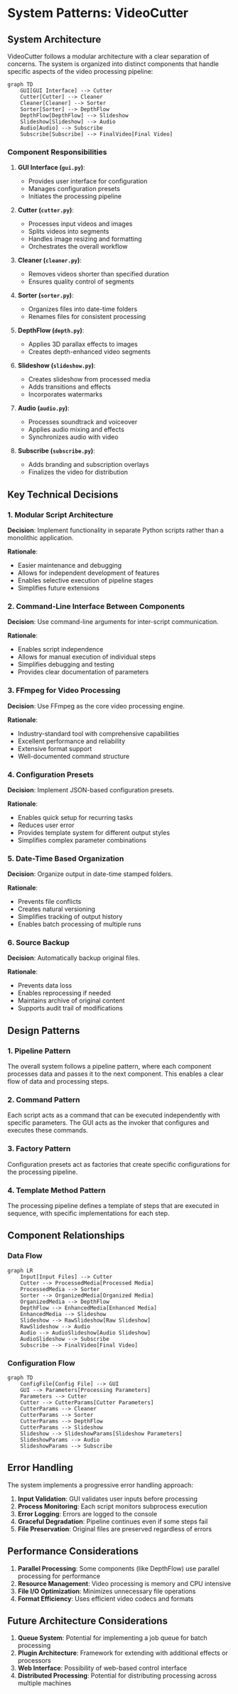 # System Patterns: VideoCutter

## System Architecture

VideoCutter follows a modular architecture with a clear separation of concerns. The system is organized into distinct components that handle specific aspects of the video processing pipeline:

```mermaid
graph TD
    GUI[GUI Interface] --> Cutter
    Cutter[Cutter] --> Cleaner
    Cleaner[Cleaner] --> Sorter
    Sorter[Sorter] --> DepthFlow
    DepthFlow[DepthFlow] --> Slideshow
    Slideshow[Slideshow] --> Audio
    Audio[Audio] --> Subscribe
    Subscribe[Subscribe] --> FinalVideo[Final Video]
```

### Component Responsibilities

1. **GUI Interface (`gui.py`)**: 
   - Provides user interface for configuration
   - Manages configuration presets
   - Initiates the processing pipeline

2. **Cutter (`cutter.py`)**: 
   - Processes input videos and images
   - Splits videos into segments
   - Handles image resizing and formatting
   - Orchestrates the overall workflow

3. **Cleaner (`cleaner.py`)**: 
   - Removes videos shorter than specified duration
   - Ensures quality control of segments

4. **Sorter (`sorter.py`)**: 
   - Organizes files into date-time folders
   - Renames files for consistent processing

5. **DepthFlow (`depth.py`)**: 
   - Applies 3D parallax effects to images
   - Creates depth-enhanced video segments

6. **Slideshow (`slideshow.py`)**: 
   - Creates slideshow from processed media
   - Adds transitions and effects
   - Incorporates watermarks

7. **Audio (`audio.py`)**: 
   - Processes soundtrack and voiceover
   - Applies audio mixing and effects
   - Synchronizes audio with video

8. **Subscribe (`subscribe.py`)**: 
   - Adds branding and subscription overlays
   - Finalizes the video for distribution

## Key Technical Decisions

### 1. Modular Script Architecture

**Decision**: Implement functionality in separate Python scripts rather than a monolithic application.

**Rationale**:
- Easier maintenance and debugging
- Allows for independent development of features
- Enables selective execution of pipeline stages
- Simplifies future extensions

### 2. Command-Line Interface Between Components

**Decision**: Use command-line arguments for inter-script communication.

**Rationale**:
- Enables script independence
- Allows for manual execution of individual steps
- Simplifies debugging and testing
- Provides clear documentation of parameters

### 3. FFmpeg for Video Processing

**Decision**: Use FFmpeg as the core video processing engine.

**Rationale**:
- Industry-standard tool with comprehensive capabilities
- Excellent performance and reliability
- Extensive format support
- Well-documented command structure

### 4. Configuration Presets

**Decision**: Implement JSON-based configuration presets.

**Rationale**:
- Enables quick setup for recurring tasks
- Reduces user error
- Provides template system for different output styles
- Simplifies complex parameter combinations

### 5. Date-Time Based Organization

**Decision**: Organize output in date-time stamped folders.

**Rationale**:
- Prevents file conflicts
- Creates natural versioning
- Simplifies tracking of output history
- Enables batch processing of multiple runs

### 6. Source Backup

**Decision**: Automatically backup original files.

**Rationale**:
- Prevents data loss
- Enables reprocessing if needed
- Maintains archive of original content
- Supports audit trail of modifications

## Design Patterns

### 1. Pipeline Pattern

The overall system follows a pipeline pattern, where each component processes data and passes it to the next component. This enables a clear flow of data and processing steps.

### 2. Command Pattern

Each script acts as a command that can be executed independently with specific parameters. The GUI acts as the invoker that configures and executes these commands.

### 3. Factory Pattern

Configuration presets act as factories that create specific configurations for the processing pipeline.

### 4. Template Method Pattern

The processing pipeline defines a template of steps that are executed in sequence, with specific implementations for each step.

## Component Relationships

### Data Flow

```mermaid
graph LR
    Input[Input Files] --> Cutter
    Cutter --> ProcessedMedia[Processed Media]
    ProcessedMedia --> Sorter
    Sorter --> OrganizedMedia[Organized Media]
    OrganizedMedia --> DepthFlow
    DepthFlow --> EnhancedMedia[Enhanced Media]
    EnhancedMedia --> Slideshow
    Slideshow --> RawSlideshow[Raw Slideshow]
    RawSlideshow --> Audio
    Audio --> AudioSlideshow[Audio Slideshow]
    AudioSlideshow --> Subscribe
    Subscribe --> FinalVideo[Final Video]
```

### Configuration Flow

```mermaid
graph TD
    ConfigFile[Config File] --> GUI
    GUI --> Parameters[Processing Parameters]
    Parameters --> Cutter
    Cutter --> CutterParams[Cutter Parameters]
    CutterParams --> Cleaner
    CutterParams --> Sorter
    CutterParams --> DepthFlow
    CutterParams --> Slideshow
    Slideshow --> SlideshowParams[Slideshow Parameters]
    SlideshowParams --> Audio
    SlideshowParams --> Subscribe
```

## Error Handling

The system implements a progressive error handling approach:

1. **Input Validation**: GUI validates user inputs before processing
2. **Process Monitoring**: Each script monitors subprocess execution
3. **Error Logging**: Errors are logged to the console
4. **Graceful Degradation**: Pipeline continues even if some steps fail
5. **File Preservation**: Original files are preserved regardless of errors

## Performance Considerations

1. **Parallel Processing**: Some components (like DepthFlow) use parallel processing for performance
2. **Resource Management**: Video processing is memory and CPU intensive
3. **File I/O Optimization**: Minimizes unnecessary file operations
4. **Format Efficiency**: Uses efficient video codecs and formats

## Future Architecture Considerations

1. **Queue System**: Potential for implementing a job queue for batch processing
2. **Plugin Architecture**: Framework for extending with additional effects or processors
3. **Web Interface**: Possibility of web-based control interface
4. **Distributed Processing**: Potential for distributing processing across multiple machines
